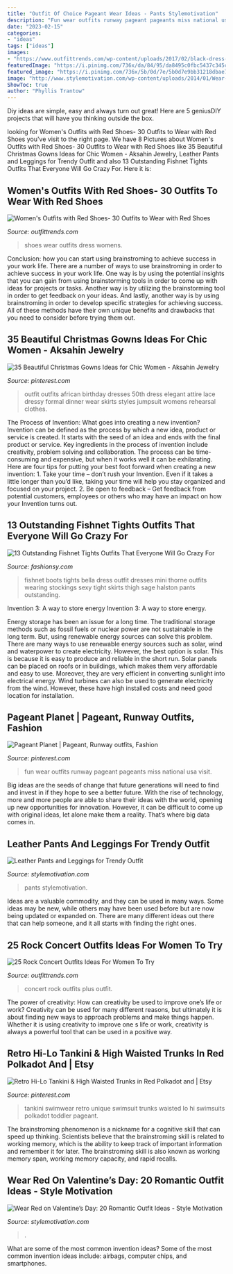 ```yaml
---
title: "Outfit Of Choice Pageant Wear Ideas - Pants Stylemotivation"
description: "Fun wear outfits runway pageant pageants miss national usa visit"
date: "2023-02-15"
categories:
- "ideas"
tags: ["ideas"]
images:
- "https://www.outfittrends.com/wp-content/uploads/2017/02/black-dress-with-red-shoes.jpg"
featuredImage: "https://i.pinimg.com/736x/da/84/95/da8495c0fbc5437c345ce3d0136c1dce.jpg"
featured_image: "https://i.pinimg.com/736x/5b/0d/7e/5b0d7e9bb31218dbae76600049ab6f49.jpg"
image: "http://www.stylemotivation.com/wp-content/uploads/2014/01/Wear-Red-on-Valentine’s-Day-20-Romantic-Outfit-Ideas-16-620x909.jpg"
ShowToc: true
author: "Phyllis Trantow"
---
```



Diy ideas are simple, easy and always turn out great! Here are 5 geniusDIY projects that will have you thinking outside the box.

	

		
looking for Women&#039;s Outfits with Red Shoes- 30 Outfits to Wear with Red Shoes you've visit to the right page. We have 8 Pictures about Women&#039;s Outfits with Red Shoes- 30 Outfits to Wear with Red Shoes like 35 Beautiful Christmas Gowns Ideas for Chic Women - Aksahin Jewelry, Leather Pants and Leggings for Trendy Outfit and also 13 Outstanding Fishnet Tights Outfits That Everyone Will Go Crazy For. Here it is:
		
    
## Women&#039;s Outfits With Red Shoes- 30 Outfits To Wear With Red Shoes

<img loading=lazy src="https://www.outfittrends.com/wp-content/uploads/2017/02/black-dress-with-red-shoes.jpg" onerror="this.onerror=null;this.src='https://tse2.mm.bing.net/th?id=OIP.SvRlEXpV-MrHQmQEZMqRkQAAAA&amp;pid=15.1';" alt="Women&#039;s Outfits with Red Shoes- 30 Outfits to Wear with Red Shoes">

_Source: outfittrends.com_

>shoes wear outfits dress womens. 

	

Conclusion: how you can start using brainstroming to achieve success in your work life.
There are a number of ways to use brainstroming in order to achieve success in your work life. One way is by using the potential insights that you can gain from using brainstorming tools in order to come up with ideas for projects or tasks. Another way is by utilizing the brainstorming tool in order to get feedback on your ideas. And lastly, another way is by using brainstroming in order to develop specific strategies for achieving success. All of these methods have their own unique benefits and drawbacks that you need to consider before trying them out.

    
## 35 Beautiful Christmas Gowns Ideas For Chic Women - Aksahin Jewelry

<img loading=lazy src="https://i.pinimg.com/736x/da/84/95/da8495c0fbc5437c345ce3d0136c1dce.jpg" onerror="this.onerror=null;this.src='https://tse4.mm.bing.net/th?id=OIP.Cg41s0P57McvF_IqyCmt0gHaRy&amp;pid=15.1';" alt="35 Beautiful Christmas Gowns Ideas for Chic Women - Aksahin Jewelry">

_Source: pinterest.com_

>outfit outfits african birthday dresses 50th dress elegant attire lace dressy formal dinner wear skirts styles jumpsuit womens rehearsal clothes. 

	

The Process of Invention: What goes into creating a new invention?
Invention can be defined as the process by which a new idea, product or service is created. It starts with the seed of an idea and ends with the final product or service. Key ingredients in the process of invention include creativity, problem solving and collaboration. The process can be time-consuming and expensive, but when it works well it can be exhilarating. Here are four tips for putting your best foot forward when creating a new invention: 1. Take your time – don’t rush your Invention. Even if it takes a little longer than you’d like, taking your time will help you stay organized and focused on your project. 2. Be open to feedback – Get feedback from potential customers, employees or others who may have an impact on how your Invention turns out. 
    
## 13 Outstanding Fishnet Tights Outfits That Everyone Will Go Crazy For

<img loading=lazy src="https://fashionsy.com/wp-content/uploads/2017/04/fishnet-tights-outfit-3-1.jpg" onerror="this.onerror=null;this.src='https://tse1.mm.bing.net/th?id=OIP.uaTRAf8ynbFKtef_6NAAPQHaJr&amp;pid=15.1';" alt="13 Outstanding Fishnet Tights Outfits That Everyone Will Go Crazy For">

_Source: fashionsy.com_

>fishnet boots tights bella dress outfit dresses mini thorne outfits wearing stockings sexy tight skirts thigh sage halston pants outstanding. 

	

Invention 3: A way to store energy
Invention 3: A way to store energy. 

Energy storage has been an issue for a long time. The traditional storage methods such as fossil fuels or nuclear power are not sustainable in the long term. 
But, using renewable energy sources can solve this problem. 
There are many ways to use renewable energy sources such as solar, wind and waterpower to create electricity. However, the best option is solar. This is because it is easy to produce and reliable in the short run. 
Solar panels can be placed on roofs or in buildings, which makes them very affordable and easy to use. Moreover, they are very efficient in converting sunlight into electrical energy. 
 Wind turbines can also be used to generate electricity from the wind. However, these have high installed costs and need good location for installation.

    
## Pageant Planet | Pageant, Runway Outfits, Fashion

<img loading=lazy src="https://i.pinimg.com/736x/f6/c2/b2/f6c2b26f9cae7055c4d86cec84fe3c41--fashion-wear-fashion-outfits.jpg" onerror="this.onerror=null;this.src='https://tse1.mm.bing.net/th?id=OIP.HktWTKXBkpFWbEVeSS4WfQHaLH&amp;pid=15.1';" alt="Pageant Planet | Pageant, Runway outfits, Fashion">

_Source: pinterest.com_

>fun wear outfits runway pageant pageants miss national usa visit. 

	

Big ideas are the seeds of change that future generations will need to find and invest in if they hope to see a better future. With the rise of technology, more and more people are able to share their ideas with the world, opening up new opportunities for innovation. However, it can be difficult to come up with original ideas, let alone make them a reality. That’s where big data comes in.

    
## Leather Pants And Leggings For Trendy Outfit

<img loading=lazy src="https://www.stylemotivation.com/wp-content/uploads/2014/01/stylemotivation-9.jpg" onerror="this.onerror=null;this.src='https://tse4.mm.bing.net/th?id=OIP.xDOUSUZfOJC06t7Kl9dQdwHaK3&amp;pid=15.1';" alt="Leather Pants and Leggings for Trendy Outfit">

_Source: stylemotivation.com_

>pants stylemotivation. 

	

Ideas are a valuable commodity, and they can be used in many ways. Some ideas may be new, while others may have been used before but are now being updated or expanded on. There are many different ideas out there that can help someone, and it all starts with finding the right ones.

    
## 25 Rock Concert Outfits Ideas For Women To Try

<img loading=lazy src="https://www.outfittrends.com/wp-content/uploads/2018/05/plus-size-rock-concert-outfit.jpg" onerror="this.onerror=null;this.src='https://tse4.mm.bing.net/th?id=OIP.7erXpSoCHnUQhqJ48xM7CQAAAA&amp;pid=15.1';" alt="25 Rock Concert Outfits Ideas For Women To Try">

_Source: outfittrends.com_

>concert rock outfits plus outfit. 

	

The power of creativity: How can creativity be used to improve one’s life or work?
Creativity can be used for many different reasons, but ultimately it is about finding new ways to approach problems and make things happen. Whether it is using creativity to improve one s life or work, creativity is always a powerful tool that can be used in a positive way.

    
## Retro Hi-Lo Tankini &amp; High Waisted Trunks In Red Polkadot And | Etsy

<img loading=lazy src="https://i.pinimg.com/736x/5b/0d/7e/5b0d7e9bb31218dbae76600049ab6f49.jpg" onerror="this.onerror=null;this.src='https://tse1.mm.bing.net/th?id=OIP.jFad8tCgwMNaA7KNXgFQTwHaLG&amp;pid=15.1';" alt="Retro Hi-Lo Tankini &amp; High Waisted Trunks in Red Polkadot and | Etsy">

_Source: pinterest.com_

>tankini swimwear retro unique swimsuit trunks waisted lo hi swimsuits polkadot toddler pageant. 

	

The brainstroming phenomenon is a nickname for a cognitive skill that can speed up thinking. Scientists believe that the brainstroming skill is related to working memory, which is the ability to keep track of important information and remember it for later. The brainstroming skill is also known as working memory span, working memory capacity, and rapid recalls.

    
## Wear Red On Valentine’s Day: 20 Romantic Outfit Ideas - Style Motivation

<img loading=lazy src="http://www.stylemotivation.com/wp-content/uploads/2014/01/Wear-Red-on-Valentine’s-Day-20-Romantic-Outfit-Ideas-16-620x909.jpg" onerror="this.onerror=null;this.src='https://tse3.mm.bing.net/th?id=OIP.F8_neh3Ydw-4kj17Fn9ZAQHaK2&amp;pid=15.1';" alt="Wear Red on Valentine’s Day: 20 Romantic Outfit Ideas - Style Motivation">

_Source: stylemotivation.com_

>. 

	

What are some of the most common invention ideas?
Some of the most common invention ideas include: airbags, computer chips, and smartphones.

